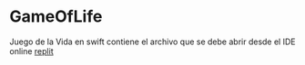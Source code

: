 # GameOfLife
Juego de la Vida en swift contiene el archivo que se debe abrir desde el IDE online [replit](https://replit.com/)
